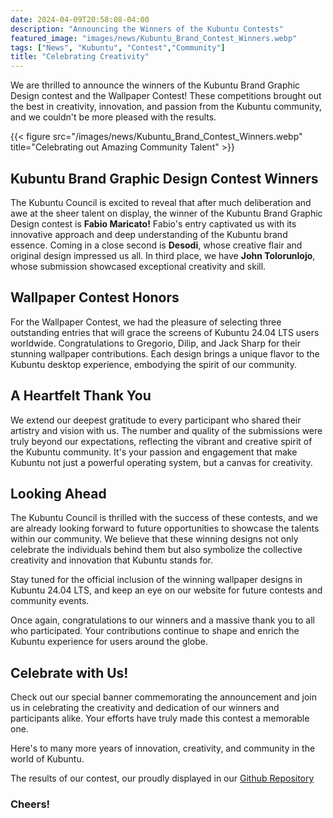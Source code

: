 ```yaml
---
date: 2024-04-09T20:58:08-04:00
description: "Announcing the Winners of the Kubuntu Contests"
featured_image: "images/news/Kubuntu_Brand_Contest_Winners.webp"
tags: ["News", "Kubuntu", "Contest","Community"]
title: "Celebrating Creativity"
---
```

We are thrilled to announce the winners of the Kubuntu Brand Graphic Design contest and the Wallpaper Contest! These
competitions brought out the best in creativity, innovation, and passion from the Kubuntu community, and we couldn't
be more pleased with the results.

{{< figure src="/images/news/Kubuntu_Brand_Contest_Winners.webp" title="Celebrating out Amazing Community Talent" >}}


## Kubuntu Brand Graphic Design Contest Winners
The Kubuntu Council is excited to reveal that after much deliberation and awe at the sheer talent on display, the winner
of the Kubuntu Brand Graphic Design contest is **Fabio Maricato!** Fabio's entry captivated us with its innovative
approach and deep understanding of the Kubuntu brand essence. Coming in a close second is **Desodi**, whose creative flair
and original design impressed us all. In third place, we have **John Tolorunlojo**, whose submission showcased exceptional
creativity and skill.

## Wallpaper Contest Honors
For the Wallpaper Contest, we had the pleasure of selecting three outstanding entries that will grace the screens of
Kubuntu 24.04 LTS users worldwide. Congratulations to Gregorio, Dilip, and Jack Sharp for their stunning wallpaper
contributions. Each design brings a unique flavor to the Kubuntu desktop experience, embodying the spirit of our
community.

## A Heartfelt Thank You
We extend our deepest gratitude to every participant who shared their artistry and vision with us. The number and
quality of the submissions were truly beyond our expectations, reflecting the vibrant and creative spirit of the Kubuntu
community. It's your passion and engagement that make Kubuntu not just a powerful operating system, but a canvas for
creativity.

## Looking Ahead
The Kubuntu Council is thrilled with the success of these contests, and we are already looking forward to future
opportunities to showcase the talents within our community. We believe that these winning designs not only celebrate the
individuals behind them but also symbolize the collective creativity and innovation that Kubuntu stands for.

Stay tuned for the official inclusion of the winning wallpaper designs in Kubuntu 24.04 LTS, and keep an eye on our
website for future contests and community events.

Once again, congratulations to our winners and a massive thank you to all who participated. Your contributions continue
to shape and enrich the Kubuntu experience for users around the globe.

## Celebrate with Us!
Check out our special banner commemorating the announcement and join us in celebrating the creativity and dedication of
our winners and participants alike. Your efforts have truly made this contest a memorable one.

Here's to many more years of innovation, creativity, and community in the world of Kubuntu.

The results of our contest, our proudly displayed in our [Github Repository](https://github.com/kubuntu-team/kubuntu-branding)

### Cheers!